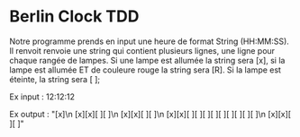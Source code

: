  # Berlin Clock TDD
 
 Notre programme prends en input une heure de format String (HH:MM:SS).
 Il renvoit renvoie une string qui contient plusieurs lignes, une ligne pour chaque rangée de lampes.
 Si une lampe est allumée la string sera [x], si la lampe est allumée ET de couleure rouge la string sera [R]. Si la lampe est éteinte, la string sera [ ];
 
 Ex input : 12:12:12
 
 Ex output : 
 "[x]\n
 [x][x][ ][ ]\n
 [x][x][ ][ ]\n
 [x][x][ ][ ][ ][ ][ ][ ][ ][ ][ ]\n
 [x][x][ ][ ]"